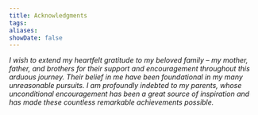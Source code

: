 ```yaml
---
title: Acknowledgments
tags:
aliases:
showDate: false
---
```

_I wish to extend my heartfelt gratitude to my beloved family – my mother, father, and brothers for their support and encouragement throughout this arduous journey. Their belief in me have been foundational in my many unreasonable pursuits. I am profoundly indebted to my parents, whose unconditional encouragement has been a great source of inspiration and has made these countless remarkable achievements possible._